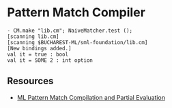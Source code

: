 # Pattern Match Compiler

```
- CM.make "lib.cm"; NaiveMatcher.test ();
[scanning lib.cm]
[scanning $BUCHAREST-ML/sml-foundation/lib.cm]
[New bindings added.]
val it = true : bool
val it = SOME 2 : int option
```

## Resources

  - [ML Pattern Match Compilation and Partial Evaluation](...)
